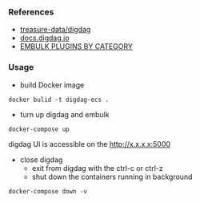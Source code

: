 ### References
- [treasure-data/digdag](https://github.com/treasure-data/digdag) 
- [docs.digdag.io](https://docs.digdag.io/)
- [EMBULK PLUGINS BY CATEGORY](https://plugins.embulk.org/)

### Usage
- build Docker image
```
docker bulid -t digdag-ecs .
```
- turn up digdag and embulk
```
docker-compose up
```
digdag UI is accessible on the  http://x.x.x.x:5000

- close digdag
  - exit from digdag with the ctrl-c or ctrl-z
  - shut down the containers running in background
```
docker-compose down -v
```

